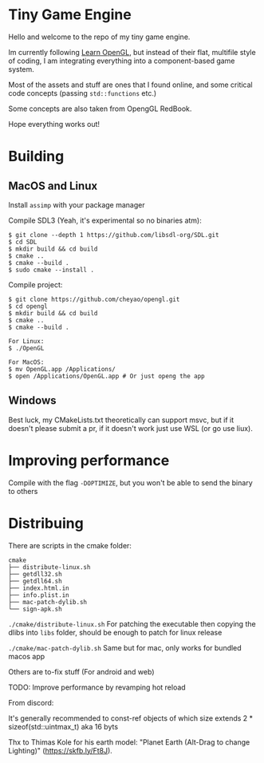 # Tiny Game Engine

Hello and welcome to the repo of my tiny game engine.

Im currently following [Learn OpenGL](https://learnopengl.com), but instead of their flat, multifile style of coding, I am integrating everything into a component-based game system.

Most of the assets and stuff are ones that I found online, and some critical code concepts (passing `std::functions` etc.)

Some concepts are also taken from OpengGL RedBook.

Hope everything works out!

# Building

## MacOS and Linux

Install `assimp` with your package manager

Compile SDL3 (Yeah, it's experimental so no binaries atm):
```
$ git clone --depth 1 https://github.com/libsdl-org/SDL.git
$ cd SDL 
$ mkdir build && cd build
$ cmake ..
$ cmake --build .
$ sudo cmake --install .
```

Compile project:
```
$ git clone https://github.com/cheyao/opengl.git
$ cd opengl 
$ mkdir build && cd build 
$ cmake ..
$ cmake --build .

For Linux:
$ ./OpenGL

For MacOS:
$ mv OpenGL.app /Applications/
$ open /Applications/OpenGL.app # Or just openg the app
```

## Windows

Best luck, my CMakeLists.txt theoretically can support msvc, but if it doesn't please submit a pr, if it doesn't work just use WSL (or go use liux).

# Improving performance
Compile with the flag `-DOPTIMIZE`, but you won't be able to send the binary to others

# Distribuing
There are scripts in the cmake folder:

```
cmake
├── distribute-linux.sh
├── getdll32.sh
├── getdll64.sh
├── index.html.in
├── info.plist.in
├── mac-patch-dylib.sh
└── sign-apk.sh
```

`./cmake/distribute-linux.sh` For patching the executable then copying the dlibs into `libs` folder, should be enough to patch for linux release

`./cmake/mac-patch-dylib.sh` Same but for mac, only works for bundled macos app

Others are to-fix stuff (For android and web)

TODO: Improve performance by revamping hot reload

From discord:

It's generally recommended to const-ref objects of which size extends 2 * sizeof(std::uintmax_t) aka 16 byts

Thx to Thimas Kole for his earth model: "Planet Earth (Alt-Drag to change Lighting)" (https://skfb.ly/Ft8J).
